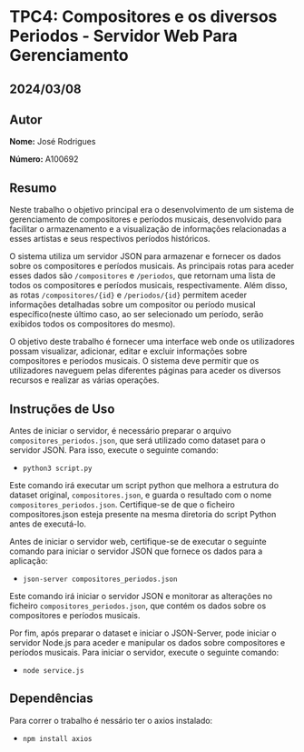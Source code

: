 # TPC4: Compositores e os diversos Periodos - Servidor Web Para Gerenciamento
## 2024/03/08

## Autor

**Nome:** José Rodrigues

**Número:** A100692

## Resumo

Neste trabalho o objetivo principal era o desenvolvimento de um sistema de gerenciamento de compositores e períodos musicais, desenvolvido para facilitar o armazenamento e a visualização de informações relacionadas a esses artistas e seus respectivos períodos históricos.

O sistema utiliza um servidor JSON para armazenar e fornecer os dados sobre os compositores e períodos musicais. As principais rotas para aceder esses dados são `/compositores` e `/periodos`, que retornam uma lista de todos os compositores e períodos musicais, respectivamente. Além disso, as rotas `/compositores/{id}` e `/periodos/{id}` permitem aceder informações detalhadas sobre um compositor ou período musical específico(neste último caso, ao ser selecionado um período, serão exibidos todos os compositores do mesmo).

O objetivo deste trabalho é fornecer uma interface web onde os utilizadores possam visualizar, adicionar, editar e excluir informações sobre compositores e períodos musicais. O sistema deve permitir que os utilizadores naveguem pelas diferentes páginas para aceder os diversos recursos e realizar as várias operações.

## Instruções de Uso

Antes de iniciar o servidor, é necessário preparar o arquivo `compositores_periodos.json`, que será utilizado como dataset para o servidor JSON. Para isso, execute o seguinte comando:

* `python3 script.py` 

Este comando irá executar um script python que melhora a estrutura do dataset original, `compositores.json`, e guarda o resultado com o nome `compositores_periodos.json`. Certifique-se de que o ficheiro compositores.json esteja presente na mesma diretoria do script Python antes de executá-lo.

Antes de iniciar o servidor web, certifique-se de executar o seguinte comando para iniciar o servidor JSON que fornece os dados para a aplicação:


* `json-server compositores_periodos.json`


Este comando irá iniciar o servidor JSON e monitorar as alterações no ficheiro `compositores_periodos.json`, que contém os dados sobre os compositores e períodos musicais.

Por fim, após preparar o dataset e iniciar o JSON-Server, pode iniciar o servidor Node.js para aceder e manipular os dados sobre compositores e períodos musicais. Para iniciar o servidor, execute o seguinte comando:


* `node service.js`


## Dependências

Para correr o trabalho é nessário ter o axios instalado:

* `npm install axios`